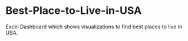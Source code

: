 # Best-Place-to-Live-in-USA
Excel Dashboard which shows visualizations to find best places to live in USA.
